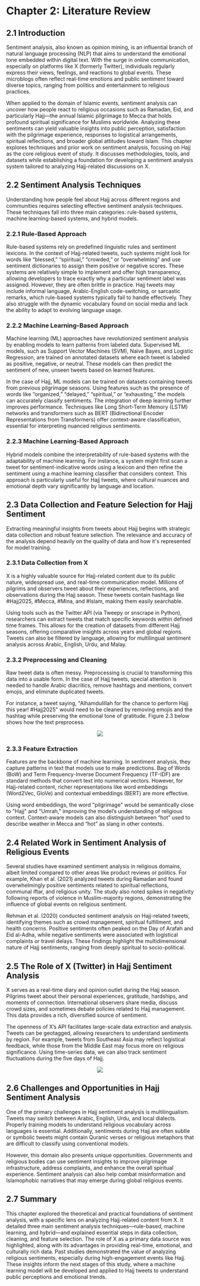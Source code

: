 # Chapter 2: Literature Review

## 2.1 Introduction
Sentiment analysis, also known as opinion mining, is an influential branch of natural language processing (NLP) that aims to understand the emotional tone embedded within digital text. With the surge in online communication, especially on platforms like X (formerly Twitter), individuals regularly express their views, feelings, and reactions to global events. These microblogs often reflect real-time emotions and public sentiment toward diverse topics, ranging from politics and entertainment to religious practices.

When applied to the domain of Islamic events, sentiment analysis can uncover how people react to religious occasions such as Ramadan, Eid, and particularly Hajj—the annual Islamic pilgrimage to Mecca that holds profound spiritual significance for Muslims worldwide. Analyzing these sentiments can yield valuable insights into public perception, satisfaction with the pilgrimage experience, responses to logistical arrangements, spiritual reflections, and broader global attitudes toward Islam. This chapter explores techniques and prior work on sentiment analysis, focusing on Hajj as the core religious event of study. It discusses methodologies, tools, and datasets while establishing a foundation for developing a sentiment analysis system tailored to analyzing Hajj-related discussions on X.

## 2.2 Sentiment Analysis Techniques
Understanding how people feel about Hajj across different regions and communities requires selecting effective sentiment analysis techniques. These techniques fall into three main categories: rule-based systems, machine learning-based systems, and hybrid models.

### 2.2.1 Rule-Based Approach
Rule-based systems rely on predefined linguistic rules and sentiment lexicons. In the context of Hajj-related tweets, such systems might look for words like “blessed,” “spiritual,” “crowded,” or “overwhelming” and use sentiment dictionaries to assign them positive or negative scores. These systems are relatively simple to implement and offer high transparency, allowing developers to trace exactly why a particular sentiment label was assigned. However, they are often brittle in practice. Hajj tweets may include informal language, Arabic-English code-switching, or sarcastic remarks, which rule-based systems typically fail to handle effectively. They also struggle with the dynamic vocabulary found on social media and lack the ability to adapt to evolving language usage.

### 2.2.2 Machine Learning-Based Approach
Machine learning (ML) approaches have revolutionized sentiment analysis by enabling models to learn patterns from labeled data. Supervised ML models, such as Support Vector Machines (SVM), Naïve Bayes, and Logistic Regression, are trained on annotated datasets where each tweet is labeled as positive, negative, or neutral. These models can then predict the sentiment of new, unseen tweets based on learned features.

In the case of Hajj, ML models can be trained on datasets containing tweets from previous pilgrimage seasons. Using features such as the presence of words like “organized,” “delayed,” “spiritual,” or “exhausting,” the models can accurately classify sentiments. The integration of deep learning further improves performance. Techniques like Long Short-Term Memory (LSTM) networks and transformers such as BERT (Bidirectional Encoder Representations from Transformers) offer context-aware classification, essential for interpreting nuanced religious sentiments.

### 2.2.3 Machine Learning-Based Approach
Hybrid models combine the interpretability of rule-based systems with the adaptability of machine learning. For instance, a system might first scan a tweet for sentiment-indicative words using a lexicon and then refine the sentiment using a machine learning classifier that considers context. This approach is particularly useful for Hajj tweets, where cultural nuances and emotional depth vary significantly by language and location.

## 2.3 Data Collection and Feature Selection for Hajj Sentiment
Extracting meaningful insights from tweets about Hajj begins with strategic data collection and robust feature selection. The relevance and accuracy of the analysis depend heavily on the quality of data and how it's represented for model training.

### 2.3.1 Data Collection from X
X is a highly valuable source for Hajj-related content due to its public nature, widespread use, and real-time communication model. Millions of pilgrims and observers tweet about their experiences, reflections, and observations during the Hajj season. These tweets contain hashtags like #Hajj2025, #Mecca, #Mina, and #Islam, making them easily searchable.

Using tools such as the Twitter API (via Tweepy or snscrape in Python), researchers can extract tweets that match specific keywords within defined time frames. This allows for the creation of datasets from different Hajj seasons, offering comparative insights across years and global regions. Tweets can also be filtered by language, allowing for multilingual sentiment analysis across Arabic, English, Urdu, and Malay.

### 2.3.2 Preprocessing and Cleaning
Raw tweet data is often messy. Preprocessing is crucial to transforming this data into a usable form. In the case of Hajj tweets, special attention is needed to handle Arabic diacritics, remove hashtags and mentions, convert emojis, and eliminate duplicated tweets.

For instance, a tweet saying, "Alhamdulillah for the chance to perform Hajj this year! #Hajj2025" would need to be cleaned by removing emojis and the hashtag while preserving the emotional tone of gratitude. Figure 2.3 below shows how the text preprocess.

<div align="center">
<img src="https://github.com/user-attachments/assets/a32b2999-339f-4814-bbe4-8ba8272dc831">
</div>

### 2.3.3 Feature Extraction
Features are the backbone of machine learning. In sentiment analysis, they capture patterns in text that models use to make predictions. Bag of Words (BoW) and Term Frequency-Inverse Document Frequency (TF-IDF) are standard methods that convert text into numerical vectors. However, for Hajj-related content, richer representations like word embeddings (Word2Vec, GloVe) and contextual embeddings (BERT) are more effective.

Using word embeddings, the word "pilgrimage" would be semantically close to "Hajj" and "Umrah," improving the model’s understanding of religious context. Context-aware models can also distinguish between “hot” used to describe weather in Mecca and “hot” as slang in other contexts.

## 2.4 Related Work in Sentiment Analysis of Religious Events
Several studies have examined sentiment analysis in religious domains, albeit limited compared to other areas like product reviews or politics. For example, Khan et al. (2021) analyzed tweets during Ramadan and found overwhelmingly positive sentiments related to spiritual reflections, communal iftar, and religious unity. The study also noted spikes in negativity following reports of violence in Muslim-majority regions, demonstrating the influence of global events on religious sentiment.

Rehman et al. (2020) conducted sentiment analysis on Hajj-related tweets, identifying themes such as crowd management, spiritual fulfillment, and health concerns. Positive sentiments often peaked on the Day of Arafah and Eid al-Adha, while negative sentiments were associated with logistical complaints or travel delays. These findings highlight the multidimensional nature of Hajj sentiments, ranging from deeply spiritual to socio-political.

## 2.5 The Role of X (Twitter) in Hajj Sentiment Analysis
X serves as a real-time diary and opinion outlet during the Hajj season. Pilgrims tweet about their personal experiences, gratitude, hardships, and moments of connection. International observers share media, discuss crowd sizes, and sometimes debate policies related to Hajj management. This data provides a rich, diversified source of sentiment.

The openness of X’s API facilitates large-scale data extraction and analysis. Tweets can be geotagged, allowing researchers to understand sentiments by region. For example, tweets from Southeast Asia may reflect logistical feedback, while those from the Middle East may focus more on religious significance. Using time-series data, we can also track sentiment fluctuations during the five days of Hajj.

<div align="center">
<img src="https://github.com/user-attachments/assets/7671a431-f6d2-430c-a183-a97713935a0b">
</div>

## 2.6 Challenges and Opportunities in Hajj Sentiment Analysis
One of the primary challenges in Hajj sentiment analysis is multilingualism. Tweets may switch between Arabic, English, Urdu, and local dialects. Properly training models to understand religious vocabulary across languages is essential. Additionally, sentiments during Hajj are often subtle or symbolic tweets might contain Quranic verses or religious metaphors that are difficult to classify using conventional models.

However, this domain also presents unique opportunities. Governments and religious bodies can use sentiment insights to improve pilgrimage infrastructure, address complaints, and enhance the overall spiritual experience. Sentiment analysis can also help combat misinformation and Islamophobic narratives that may emerge during global religious events.

## 2.7 Summary
This chapter explored the theoretical and practical foundations of sentiment analysis, with a specific lens on analyzing Hajj-related content from X. It detailed three main sentiment analysis techniques—rule-based, machine learning, and hybrid—and explained essential steps in data collection, cleaning, and feature selection. The role of X as a primary data source was highlighted, along with its advantages in providing real-time, emotional, and culturally rich data. Past studies demonstrated the value of analyzing religious sentiments, especially during high-engagement events like Hajj. These insights inform the next stages of this study, where a machine learning model will be developed and applied to Hajj tweets to understand public perceptions and emotional trends.
